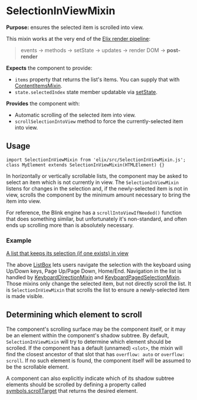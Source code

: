 # SelectionInViewMixin

**Purpose:** ensures the selected item is scrolled into view.

This mixin works at the very end of the [Elix render pipeline](/documentation#elix-render-pipeline):

> events → methods → setState → updates → render DOM → **post-render**

**Expects** the component to provide:
* `items` property that returns the list's items. You can supply that with [ContentItemsMixin](ContentItemsMixin).
* `state.selectedIndex` state member updatable via [setState](ReactiveMixin#setState).

**Provides** the component with:
* Automatic scrolling of the selected item into view.
* `scrollSelectionIntoView` method to force the currently-selected item into view.


## Usage

    import SelectionInViewMixin from 'elix/src/SelectionInViewMixin.js';
    class MyElement extends SelectionInViewMixin(HTMLElement) {}

In horizontally or vertically scrollable lists, the component may be asked to select an item which is not currently in view. The `SelectionInViewMixin` listens for changes in the selection and, if the newly-selected item is not in view, scrolls the component by the minimum amount necessary to bring the item into view.

For reference, the Blink engine has a `scrollIntoViewIfNeeded()` function that does something similar, but unfortunately it's non-standard, and often ends up scrolling more than is absolutely necessary.


### Example

[A list that keeps its selection (if one exists) in view](/demos/listBox.html)

The above [ListBox](ListBox) lets users navigate the selection with the keyboard using Up/Down keys, Page Up/Page Down, Home/End. Navigation in the list is handled by [KeyboardDirectionMixin](KeyboardDirectionMixin) and [KeyboardPagedSelectionMixin](KeyboardPagedSelectionMixin). Those mixins only change the selected item, but not directly scroll the list. It is `SelectionInViewMixin` that scrolls the list to ensure a newly-selected item is made visible.


## Determining which element to scroll

The component's scrolling surface may be the component itself, or it may be an element within the component's shadow subtree. By default, `SelectionInViewMixin` will try to determine which element should be scrolled. If the component has a default (unnamed) `<slot>`, the mixin will find the closest ancestor of that slot that has `overflow: auto` or `overflow: scroll`. If no such element is found, the component itself will be assumed to be the scrollable element.

A component can also explicitly indicate which of its shadow subtree elements should be scrolled by defining a property called [symbols.scrollTarget](symbols#scrollTarget) that returns the desired element.
